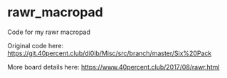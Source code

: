 # rawr_macropad

Code for my rawr macropad

Original code here: https://git.40percent.club/di0ib/Misc/src/branch/master/Six%20Pack

More board details here: https://www.40percent.club/2017/08/rawr.html
